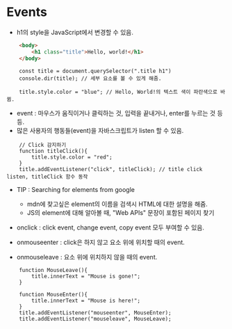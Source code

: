 # **Events**

- h1의 style을 JavaScript에서 변경할 수 있음.
```HTML
    <body>
        <h1 class="title">Hello, world!</h1>
    </body>
```
```JS
    const title = document.querySelector(".title h1")
    console.dir(title); // 세부 요소를 볼 수 있게 해줌.

    title.style.color = "blue"; // Hello, World!의 텍스트 색이 파란색으로 바뀜.
```
- event : 마우스가 움직이거나 클릭하는 것, 입력을 끝내거나, enter를 누르는 것 등등.
- 많은 사용자의 행동들(event)을 자바스크립트가 listen 할 수 있음.

```JS
    // Click 감지하기
    function titleClick(){
        title.style.color = "red";
    }
    title.addEventListener("click", titleClick); // title click listen, titleClick 함수 동작
```

- TIP : Searching for elements from google
    - mdn에 찾고싶은 element의 이름을 검색시 HTML에 대한 설명을 해줌.
    - JS의 element에 대해 알아볼 때, "Web APIs" 문장이 포함된 페이지 찾기

- onclick : click event, change event, copy event 모두 부여할 수 있음.
- onmouseenter : click은 하지 않고 요소 위에 위치할 때의 event.
- onmouseleave : 요소 위에 위치하지 않을 때의 event.
```JS
    function MouseLeave(){
        title.innerText = "Mouse is gone!";
    }

    function MouseEnter(){
        title.innerText = "Mouse is here!";
    }
    title.addEventListener("mouseenter", MouseEnter);
    title.addEventListener("mouseleave", MouseLeave);
```
